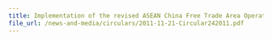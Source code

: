 ```yaml
---
title: Implementation of the revised ASEAN China Free Trade Area Operational Certification Procedures
file_url: /news-and-media/circulars/2011-11-21-Circular242011.pdf
---
```

